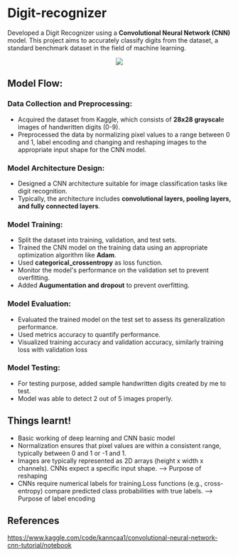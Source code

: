 # Digit-recognizer

Developed a Digit Recognizer using a **Convolutional Neural Network (CNN)** model. This project aims to accurately classify digits from the dataset, a standard benchmark dataset in the field of machine learning.
<p align="center">
<img src="https://www.lambertleong.com/assets/images/projects/written_digit.gif"/>
</p>

## Model Flow:

### Data Collection and Preprocessing:
* Acquired the dataset from Kaggle, which consists of **28x28 grayscal**e images of handwritten digits (0-9).
* Preprocessed the data by normalizing pixel values to a range between 0 and 1, label encoding and changing  and reshaping images to the appropriate input shape for the CNN model.
### Model Architecture Design:
* Designed a CNN architecture suitable for image classification tasks like digit recognition.
* Typically, the architecture includes **convolutional layers, pooling layers, and fully connected layers**.
### Model Training:
* Split the dataset into training, validation, and test sets.
* Trained the CNN model on the training data using an appropriate optimization algorithm like **Adam**.
* Used **categorical_crossentropy** as loss function.
* Monitor the model's performance on the validation set to prevent overfitting.
* Added **Augumentation and dropout** to prevent overfitting.
### Model Evaluation:
* Evaluated the trained model on the test set to assess its generalization performance.
* Used metrics accuracy to quantify performance.
* Visualized training accuracy and validation accuracy, similarly training loss with validation loss
### Model Testing:
* For testing purpose, added sample handwritten digits created by me to test.
* Model was able to detect 2 out of 5 images properly.

## Things learnt!
* Basic working of deep learning and CNN basic model
* Normalization ensures that pixel values are within a consistent range, typically between 0 and 1 or -1 and 1.
* Images are typically represented as 2D arrays (height x width x channels). CNNs expect a specific input shape. --> Purpose of reshaping
* CNNs require numerical labels for training.Loss functions (e.g., cross-entropy) compare predicted class probabilities with true labels. --> Purpose of label encoding
## References
https://www.kaggle.com/code/kanncaa1/convolutional-neural-network-cnn-tutorial/notebook
